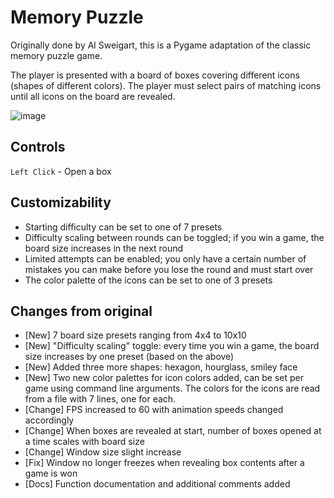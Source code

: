 # Memory Puzzle

Originally done by Al Sweigart, this is a Pygame adaptation of the classic memory puzzle game.

The player is presented with a board of boxes covering different icons (shapes of different colors). The player must select pairs of matching icons until all icons on the board are revealed.

![image](https://i.imgur.com/W6Qyb7J.gif)

## Controls

`Left Click` - Open a box

## Customizability

- Starting difficulty can be set to one of 7 presets
- Difficulty scaling between rounds can be toggled; if you win a game, the board size increases in the next round
- Limited attempts can be enabled; you only have a certain number of mistakes you can make before you lose the round and must start over
- The color palette of the icons can be set to one of 3 presets

## Changes from original

- [New] 7 board size presets ranging from 4x4 to 10x10
- [New] "Difficulty scaling" toggle: every time you win a game, the board size increases by one preset (based on the above)
- [New] Added three more shapes: hexagon, hourglass, smiley face
- [New] Two new color palettes for icon colors added, can be set per game using command line arguments. The colors for the icons are read from a file with 7 lines, one for each.
- [Change] FPS increased to 60 with animation speeds changed accordingly
- [Change] When boxes are revealed at start, number of boxes opened at a time scales with board size
- [Change] Window size slight increase
- [Fix] Window no longer freezes when revealing box contents after a game is won
- [Docs] Function documentation and additional comments added